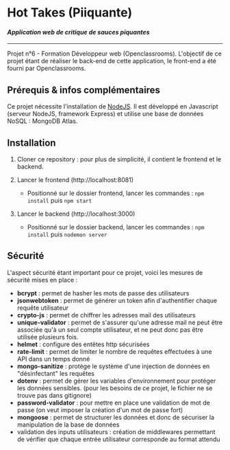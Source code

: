 # Hot Takes (Piiquante) 
#### _Application web de critique de sauces piquantes_ 
 ***
Projet n°6 - Formation Développeur web (Openclassrooms).
 L'objectif de ce projet étant de réaliser le back-end de cette application, le front-end a été fourni par Openclassrooms. 

## Prérequis & infos complémentaires

Ce projet nécessite l'installation de [NodeJS](https://nodejs.org/en/).
Il est développé en Javascript (serveur NodeJS, framework Express) et utilise une base de données NoSQL : MongoDB Atlas. 

## Installation

1. Cloner ce repository : pour plus de simplicité, il contient le frontend et le backend.

2. Lancer le frontend (http://localhost:8081)
    - Positionné sur le dossier frontend, lancer les commandes : ```npm install``` puis ```npm start```
    
3. Lancer le backend (http://localhost:3000)
    - Positionné sur le dossier backend, lancer les commandes : ```npm install``` puis ```nodemon server```

## Sécurité

L'aspect sécurité étant important pour ce projet, voici les mesures de sécurité mises en place : 
- **bcrypt** : permet de hasher les mots de passe des utilisateurs
- **jsonwebtoken** : permet de générer un token afin d'authentifier chaque requête utilisateur
- **crypto-js** : permet de chiffrer les adresses mail des utilisateurs
- **unique-validator** : permet de s'assurer qu'une adresse mail ne peut être associée qu'à un seul compte utilisateur, et ne peut donc pas être utilisée plusieurs fois.
- **helmet** : configure des entêtes http sécurisées 
- **rate-limit** : permet de limiter le nombre de requêtes effectuées à une API dans un temps donné
- **mongo-sanitize** : protège le système d'une injection de données en "désinfectant" les requêtes
- **dotenv** : permet de gérer les variables d'environnement pour protéger les données sensibles. (pour les besoins de ce projet, le fichier ne se trouve pas dans gitignore)
- **password-validator** : pour mettre en place une validation de mot de passe (on veut imposer la création d'un mot de passe fort)
- **mongoose** : permet de structurer les données et donc de sécuriser la manipulation de la base de données
- validation des inputs utilisateurs : création de middlewares permettant de vérifier que chaque entrée utilisateur corresponde au format attendu